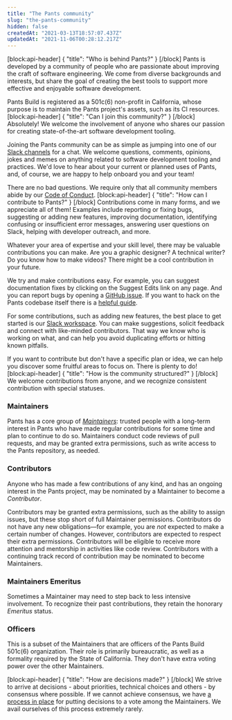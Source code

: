 ```yaml
---
title: "The Pants community"
slug: "the-pants-community"
hidden: false
createdAt: "2021-03-13T18:57:07.437Z"
updatedAt: "2021-11-06T00:28:12.217Z"
---
```

[block:api-header]
{
  "title": "Who is behind Pants?"
}
[/block]
Pants is developed by a community of people who are passionate about improving the craft of software engineering.  We come from diverse backgrounds and interests, but share the goal of creating the best tools to support more effective and enjoyable software development.

 Pants Build is registered as a 501c(6) non-profit in California, whose purpose is to maintain the Pants project's assets, such as its CI resources.
[block:api-header]
{
  "title": "Can I join this community?"
}
[/block]
Absolutely! We welcome the involvement of anyone who shares our passion for creating state-of-the-art software development tooling.

Joining the Pants community can be as simple as jumping into one of our [Slack channels](doc:getting-help) for a chat. We welcome questions, comments, opinions, jokes and memes on anything related to software development tooling and practices. We'd love to hear about your current or planned uses of Pants, and, of course, we are happy to help onboard you and your team!
 
There are no bad questions. We require only that all community members abide by our [Code of Conduct](doc:code-of-conduct).
[block:api-header]
{
  "title": "How can I contribute to Pants?"
}
[/block]
Contributions come in many forms, and we appreciate all of them! Examples include reporting or fixing bugs, suggesting or adding new features, improving documentation, identifying confusing or insufficient error messages, answering user questions on Slack, helping with developer outreach, and more. 

Whatever your area of expertise and your skill level, there may be valuable contributions you can make.  Are you a graphic designer? A technical writer? Do you know how to make videos? There might be a cool contribution in your future.

We try and make contributions easy. For example, you can suggest documentation fixes by clicking on the Suggest Edits link on any page. And you can report bugs by opening a [GitHub issue](https://github.com/pantsbuild/pants/issues). If you want to hack on the Pants codebase itself there is a [helpful guide](doc:contributor-overview).

For some contributions, such as adding new features, the best place to get started is our [Slack workspace](doc:getting-started). You can make suggestions, solicit feedback and connect with like-minded contributors. That way we know who is working on what, and can help you avoid duplicating efforts or hitting known pitfalls.

If you want to contribute but don't have a specific plan or idea, we can help you discover some fruitful areas to focus on. There is plenty to do!
[block:api-header]
{
  "title": "How is the community structured?"
}
[/block]
We welcome contributions from anyone, and we recognize consistent contribution with special statuses.

### Maintainers

Pants has a core group of [*Maintainers*](doc:maintainers): trusted people with a long-term interest in Pants who have made regular contributions for some time and plan to continue to do so. Maintainers conduct code reviews of pull requests, and may be granted extra permissions, such as write access to the Pants repository, as needed. 

### Contributors

Anyone who has made a few contributions of any kind, and has an ongoing interest in the Pants project, may be nominated by a Maintainer to become a *Contributor*. 

Contributors may be granted extra permissions, such as the ability to assign issues, but these stop short of full Maintainer permissions. Contributors do not have any new obligations—for example, you are _not_ expected to make a certain number of changes. However, contributors are expected to respect their extra permissions. Contributors will be eligible to receive more attention and mentorship in activities like code review. Contributors with a continuing track record of contribution may be nominated to become Maintainers.

### Maintainers Emeritus

Sometimes a Maintainer may need to step back to less intensive involvement. To recognize their past contributions, they retain the honorary *Emeritus* status.

### Officers

This is a subset of the Maintainers that are officers of the Pants Build 501c(6) organization. Their role is primarily bureaucratic, as well as a formality required by the State of California. They don't have extra voting power over the other Maintainers.


[block:api-header]
{
  "title": "How are decisions made?"
}
[/block]
We strive to arrive at decisions - about priorities, technical choices and others - by consensus where possible. If we cannot achieve consensus, we have [a process in place](doc:contentious-decisions) for putting decisions to a vote among the Maintainers. We avail ourselves of this process extremely rarely.